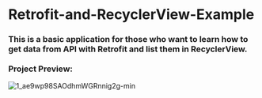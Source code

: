 # Retrofit-and-RecyclerView-Example
<h3>This is a basic application for those who want to learn how to get data from API with Retrofit and list them in RecyclerView.
</br>
</br>
Project Preview:</h3>

![1_ae9wp98SAOdhmWGRnnig2g-min](https://user-images.githubusercontent.com/47758393/118446383-3f97f500-b6f8-11eb-8418-9a7ab7cdcfd6.gif)
